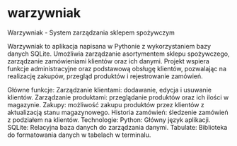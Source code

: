 # warzywniak
Warzywniak - System zarządzania sklepem spożywczym

Warzywniak to aplikacja napisana w Pythonie z wykorzystaniem bazy danych SQLite. Umożliwia zarządzanie asortymentem sklepu spożywczego, zarządzanie zamówieniami klientów oraz ich danymi. Projekt wspiera funkcje administracyjne oraz podstawową obsługę klientów, pozwalając na realizację zakupów, przegląd produktów i rejestrowanie zamówień.

Główne funkcje:
Zarządzanie klientami: dodawanie, edycja i usuwanie klientów.
Zarządzanie produktami: przeglądanie produktów oraz ich ilości w magazynie.
Zakupy: możliwość zakupu produktów przez klientów z aktualizacją stanu magazynowego.
Historia zamówień: śledzenie zamówień z podziałem na klientów.
Technologie:
Python: Główny język aplikacji.
SQLite: Relacyjna baza danych do zarządzania danymi.
Tabulate: Biblioteka do formatowania danych w tabelach w terminalu.
